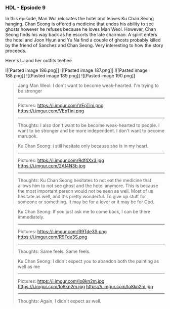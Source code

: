 ### HDL - Epsiode 9

In this episode, Man Wol relocates the hotel and leaves Ku Chan Seong hanging. Chan Seong is offered a medicine that undos his ability to see ghosts however he refuses because he loves Man Weol. However, Chan Seong finds his way back as he escorts the late chairman. A spirit enters the hotel and Joon Hyun and Yu Na find a couple of ghosts probably killed by the friend of Sanchez and Chan Seong. Very interesting to how the story proceeds.


Here's IU and her outfits teehee

![[Pasted image 186.png]]
![[Pasted image 187.png]]
![[Pasted image 188.png]]
![[Pasted image 189.png]]
![[Pasted image 190.png]]

>Jang Man Weol:  I don't want to become weak-hearted. I'm trying to be stronger  
>
>---
>Pictures:
>https://i.imgur.com/VEpTini.png
>https://i.imgur.com/VEpTini.png
>
>---
>Thoughts:
> I also don't want to be become weak-hearted to people. I want to be stronger and be more independent. I don't want to become marupok.


>Ku Chan Seong: i still hesitate only because she is in my heart.  
>
>---
>Pictures:
>https://i.imgur.com/Rdf4Xx3.jpg
>https://i.imgur.com/2Af4N3b.jpg
>
>---
>Thoughts:
> Ku Chan Seong hesitates to not eat the medicine that allows him to not see ghost and the hotel anymore. This is because the most important person would not be seen as well. Most of us hesitate as well, and it's pretty wonderful. To give up stuff for someone or something. It may be for a lover or it may be for God.


>Ku Chan Seong:  If you just ask me to come back, I can be there immediately.
>
>---
>Pictures:
>https://i.imgur.com/R9Tde3S.png
>https://i.imgur.com/R9Tde3S.png
>
>---
>Thoughts:
> Same feels. Same feels.


>Ku Chan Seong: I didn't expect you to abandon both the painting as well as me  
>
>---
>Pictures:
>https://i.imgur.com/Io8kn2m.jpg
>https://i.imgur.com/Io8kn2m.jpg
>https://i.imgur.com/Io8kn2m.jpg
>
>---
>Thoughts:
> Again, I didn't expect as well.
>